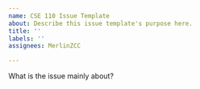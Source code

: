 ```yaml
---
name: CSE 110 Issue Template
about: Describe this issue template's purpose here.
title: ''
labels: ''
assignees: MerlinZCC

---
```


What is the issue mainly about?
